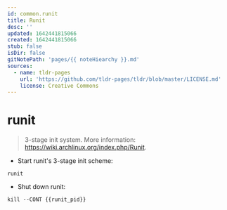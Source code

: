 ```yaml
---
id: common.runit
title: Runit
desc: ''
updated: 1642441815066
created: 1642441815066
stub: false
isDir: false
gitNotePath: 'pages/{{ noteHiearchy }}.md'
sources:
  - name: tldr-pages
    url: 'https://github.com/tldr-pages/tldr/blob/master/LICENSE.md'
    license: Creative Commons
---
```

# runit

> 3-stage init system.
> More information: <https://wiki.archlinux.org/index.php/Runit>.

- Start runit's 3-stage init scheme:

`runit`

- Shut down runit:

`kill --CONT {{runit_pid}}`

